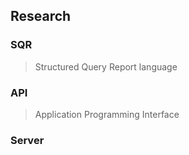 ## Research
### SQR
>Structured Query Report language

### API
>Application Programming Interface

### Server 

